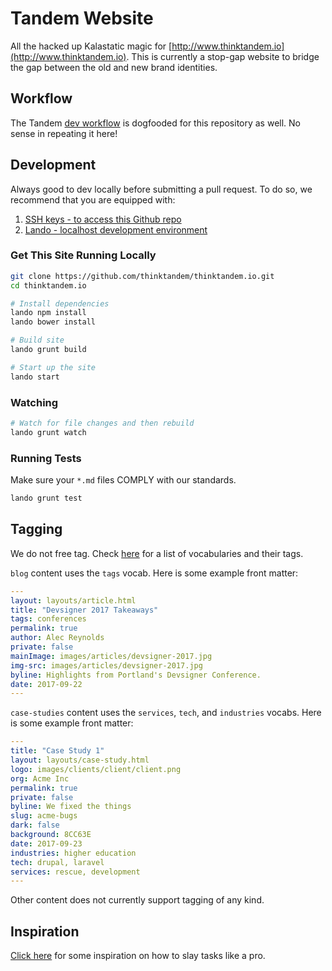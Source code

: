 Tandem Website
==============

All the hacked up Kalastatic magic for [http://www.thinktandem.io](http://www.thinktandem.io). This is currently a stop-gap website to bridge the gap between the old and new brand identities.

Workflow
--------

The Tandem [dev workflow](https://docs.thinktandem.io/coding/dev-workflow.html) is dogfooded for this repository as well. No sense in repeating it here!

Development
-----------

Always good to dev locally before submitting a pull request. To do so, we recommend that you are equipped with:

1.  [SSH keys - to access this Github repo](https://help.github.com/articles/adding-a-new-ssh-key-to-your-github-account/)
2.  [Lando - localhost development environment](http://docs.lndo.io)

### Get This Site Running Locally

```bash
git clone https://github.com/thinktandem/thinktandem.io.git
cd thinktandem.io

# Install dependencies
lando npm install
lando bower install

# Build site
lando grunt build

# Start up the site
lando start
```

### Watching

```bash
# Watch for file changes and then rebuild
lando grunt watch
```

### Running Tests

Make sure your `*.md` files COMPLY with our standards.

```bash
lando grunt test
```

Tagging
-------

We do not free tag. Check [here](https://github.com/thinktandem/thinktandem.io/blob/master/src/config/tags.metadata) for a list of vocabularies and their tags.

`blog` content uses the `tags` vocab. Here is some example front matter:

```yaml
---
layout: layouts/article.html
title: "Devsigner 2017 Takeaways"
tags: conferences
permalink: true
author: Alec Reynolds
private: false
mainImage: images/articles/devsigner-2017.jpg
img-src: images/articles/devsigner-2017.jpg
byline: Highlights from Portland's Devsigner Conference.
date: 2017-09-22
---
```

`case-studies` content uses the `services`, `tech`, and `industries` vocabs. Here is some example front matter:

```yaml
---
title: "Case Study 1"
layout: layouts/case-study.html
logo: images/clients/client/client.png
org: Acme Inc
permalink: true
private: false
byline: We fixed the things
slug: acme-bugs
dark: false
background: 8CC63E
date: 2017-09-23
industries: higher education
tech: drupal, laravel
services: rescue, development
---
```

Other content does not currently support tagging of any kind.

Inspiration
-----------

[Click here](https://www.youtube.com/watch?v=gqwuYX3fZZc) for some inspiration on how to slay tasks like a pro.
